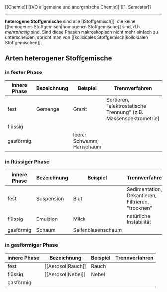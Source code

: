 [[Chemie]] [[VO allgemeine und anorganische Chemie]] [[1. Semester]]

---

**heterogene Stoffgemische** sind alle [[Stoffgemisch]], die keine [[homogenes Stoffgemisch|homogenen Stoffgemische]] sind, d.h. *mehrphasig* sind.
Sind diese Phasen makroskopisch nicht mehr einfach zu unterscheiden, spricht man von [[kolloidales Stoffgemisch|kolloidalen Stoffgemischen]].

## Arten heterogener Stoffgemische

### in fester Phase

| innere Phase | Bezeichnung | Beispiel                   | Trennverfahren                                                    |
| ------------ | ----------- | -------------------------- | ----------------------------------------------------------------- |
| fest         | Gemenge     | Granit                     | Sortieren, "elektrostatische Trennung" (z.B. Massenspektrometrie) |
| flüssig      |             |                            |                                                                   |
| gasförmig    |             | leerer Schwamm, Hartschaum |                                                                   |

### in flüssiger Phase

| innere Phase | Bezeichnung | Beispiel           | Trennverfahren                                     |
| ------------ | ----------- | ------------------ | -------------------------------------------------- |
| fest         | Suspension  | Blut               | Sedimentation, Dekantieren, Filtrieren, "trocknen" |
| flüssig      | Emulsion    | Milch              | natürliche Instabilität                            |
| gasförmig    | Schaum      | Seifenblasenschaum |                                                    |

### in gasförmiger Phase

| innere Phase | Bezeichnung       | Beispiel | Trennverfahren |
| ------------ | ----------------- | -------- | -------------- |
| fest         | [[Aerosol\|Rauch]] | Rauch    |                |
| flüssig      | [[Aerosol\|Nebel]] | Nebel    |                |
| gasförmig    |                   |          |                |
